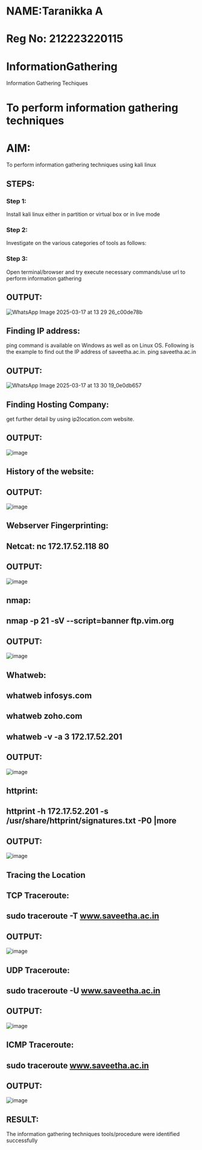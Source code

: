 # NAME:Taranikka A
# Reg No: 212223220115

# InformationGathering
Information Gathering Techiques

# To perform information gathering techniques

# AIM:

To perform information gathering techniques using kali linux 

## STEPS:

### Step 1:

Install kali linux either in partition or virtual box or in live mode

### Step 2:

Investigate on the various categories of tools as follows:

### Step 3:
Open terminal/browser and try execute necessary commands/use url to perform information gathering


## OUTPUT:
![WhatsApp Image 2025-03-17 at 13 29 26_c00de78b](https://github.com/user-attachments/assets/645fdfe3-db49-4fa2-9c10-9f800abe4f46)


## Finding IP address:
ping command is available on Windows as well as on Linux OS. Following is the example to find out the IP address of saveetha.ac.in.
ping saveetha.ac.in

## OUTPUT:
![WhatsApp Image 2025-03-17 at 13 30 19_0e0db657](https://github.com/user-attachments/assets/ec14eb58-355b-4eef-a129-e0fe2a130b2b)

## Finding Hosting Company:
get further detail by using ip2location.com website.
## OUTPUT:
![image](https://github.com/user-attachments/assets/fd0fc526-50af-46b8-91c2-a0bea6d30b23)
## History of the website:
## OUTPUT:
![image](https://github.com/user-attachments/assets/458c1bf4-ad9d-4592-a378-2961a207d9cc)
## Webserver Fingerprinting:
## Netcat: nc 172.17.52.118 80
## OUTPUT:
![image](https://github.com/user-attachments/assets/c43a733d-340b-4b4f-88f8-52c07d81be6c)
## nmap:
## nmap -p 21 -sV --script=banner ftp.vim.org
## OUTPUT:
![image](https://github.com/user-attachments/assets/db4562f3-d689-48a1-9326-dd3adc048630)
## Whatweb:
## whatweb infosys.com
## whatweb zoho.com
## whatweb -v -a 3 172.17.52.201
## OUTPUT:
![image](https://github.com/user-attachments/assets/e536d0dd-8f46-4332-bfb5-6174118d6639)
## httprint:
## httprint -h 172.17.52.201 -s /usr/share/httprint/signatures.txt -P0 |more
## OUTPUT:
![image](https://github.com/user-attachments/assets/b3404407-2dfd-4dc4-8612-932e4edae5fc)
## Tracing the Location
## TCP Traceroute:
## sudo traceroute -T www.saveetha.ac.in
## OUTPUT:
![image](https://github.com/user-attachments/assets/7b171ef0-8f17-46d5-8f92-a234772396a0)
## UDP Traceroute:
## sudo traceroute -U www.saveetha.ac.in
## OUTPUT:
![image](https://github.com/user-attachments/assets/3e33d6f5-7cad-463a-9050-c66151b99482)
## ICMP Traceroute:
## sudo traceroute www.saveetha.ac.in
## OUTPUT:
![image](https://github.com/user-attachments/assets/f973d064-7ef4-472a-9a23-6d1b0353e648)

## RESULT:
The information gathering techniques tools/procedure were  identified successfully
